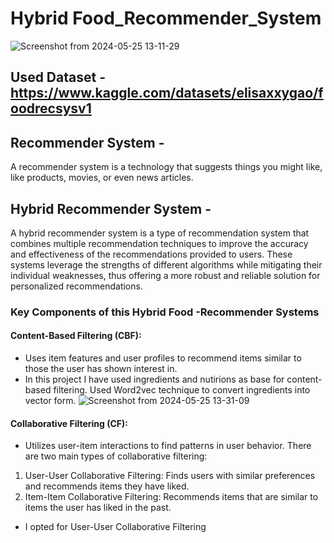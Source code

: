 # Hybrid Food_Recommender_System
![Screenshot from 2024-05-25 13-11-29](https://github.com/SuyashDahale13/Food_Recommender_System/assets/138577127/8de7ef6f-2c11-4197-b3f4-980bbc1ab3dd)

## Used Dataset - https://www.kaggle.com/datasets/elisaxxygao/foodrecsysv1

## Recommender System -
A recommender system is a technology that suggests things you might like, like products, movies, or even news articles. 

## Hybrid Recommender System -
A hybrid recommender system is a type of recommendation system that combines multiple recommendation techniques to improve the accuracy and effectiveness of the recommendations provided to users. These systems leverage the strengths of different algorithms while mitigating their individual weaknesses, thus offering a more robust and reliable solution for personalized recommendations.

### Key Components of this Hybrid Food -Recommender Systems

#### Content-Based Filtering (CBF):

- Uses item features and user profiles to recommend items similar to those the user has shown interest in.
- In this project I have used ingredients and nutirions as base for content-based filtering. Used Word2vec technique to convert ingredients into vector form.
![Screenshot from 2024-05-25 13-31-09](https://github.com/SuyashDahale13/Food_Recommender_System/assets/138577127/7a52b266-4a86-40b4-8cb6-dfc6d7c72822)

#### Collaborative Filtering (CF):
- Utilizes user-item interactions to find patterns in user behavior.
There are two main types of collaborative filtering:
1. User-User Collaborative Filtering: Finds users with similar preferences and recommends items they have liked.
2. Item-Item Collaborative Filtering: Recommends items that are similar to items the user has liked in the past.
- I opted for User-User Collaborative Filtering
